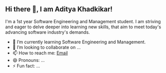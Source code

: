 ## Hi there 👋, I am Aditya Khadkikar!
I'm a 1st year Software Engineering and Management student. I am striving and eager to delve deeper into learning new skills, that aim to meet today's advancing software industry's demands.

- 🌱 I’m currently learning Software Engineering and Management.
- 👯 I’m looking to collaborate on ...
- 📫 How to reach me: [Email]
- 😄 Pronouns: ...
- ⚡ Fun fact: ...

[Email]: aditya.khadkikar9954@outlook.com
